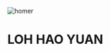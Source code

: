 ![homer](https://www.startpage.com/av/proxy-image?piurl=https%3A%2F%2Fmedia1.giphy.com%2Fmedia%2F4pMX5rJ4PYAEM%2F200.gif&sp=1647051209T10902f5dadcf81c94fb640060e4a31255682d902bc80ac4912c2d5ef9c0152c7) 
 # LOH HAO YUAN
